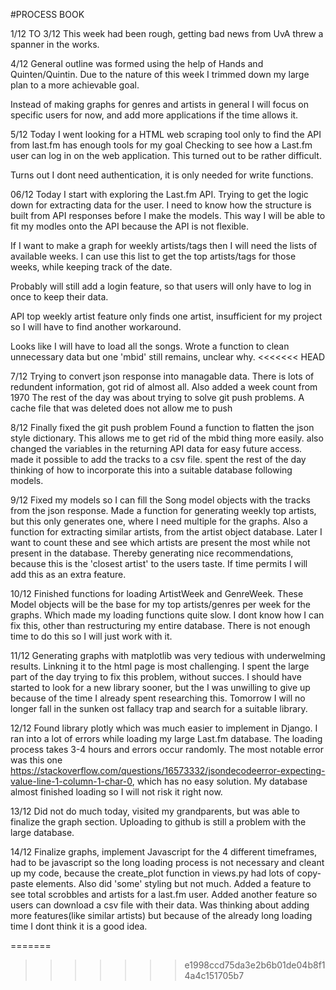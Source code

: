 #PROCESS BOOK

1/12 TO 3/12
This week had been rough, getting bad news from UvA threw a spanner in the works.

4/12 
General outline was formed using the help of Hands and Quinten/Quintin. 
Due to the nature of this week I trimmed down my large plan to a more achievable goal.

Instead of making graphs for genres and artists in general I will focus on specific users for now, and add more applications if the time allows it.

5/12
Today I went looking for a HTML web scraping tool only to find the API from last.fm has enough tools for my goal
Checking to see how a Last.fm user can log in on the web application. This turned out to be rather difficult.

Turns out I dont need authentication, it is only needed for write functions.

06/12
Today I start with exploring the Last.fm API. Trying to get the logic down for extracting data for the user. I need to know how the structure is built from API responses before I make the models. This way I will be able to fit my modles onto the API because the API is not flexible.

If I want to make a graph for weekly artists/tags then I will need the lists of available weeks.
I can use this list to get the top artists/tags for those weeks, while keeping track of the date.

Probably will still add a login feature, so that users will only have to log in once to keep their data.

API top weekly artist feature only finds one artist, insufficient for my project so I will have to find another workaround.

Looks like I will have to load all the songs. Wrote a function to clean unnecessary data but one 'mbid' still remains, unclear why.
<<<<<<< HEAD

7/12
Trying to convert json response into managable data. There is lots of redundent information, got rid of almost all. Also added a week count from 1970 
The rest of the day was about trying to solve git push problems.
A cache file that was deleted does not allow me to push

8/12
Finally fixed the git push problem
Found a function to flatten the json style dictionary. This allows me to get rid of the mbid thing more easily. also changed the variables in the returning API data for easy future access. 
made it possible to add the tracks to a csv file.
spent the rest of the day thinking of how to incorporate this into a suitable database following models.

9/12
Fixed my models so I can fill the Song model objects with the tracks from the json response. Made a function for generating weekly top artists, but this only generates one, where I need multiple for the graphs. Also a function for extracting similar artists, from the artist object database. Later I want to count these and see which artists are present the most while not present in the database. Thereby generating nice recommendations, because this is the 'closest artist' to the users taste. If time permits I will add this as an extra feature.

10/12
Finished functions for loading ArtistWeek and GenreWeek. These Model objects will be the base for my top artists/genres per week for the graphs. Which made my loading functions quite slow. I dont know how I can fix this, other than restructuring my entire database. There is not enough time to do this so I will just work with it.

11/12
Generating graphs with matplotlib was very tedious with underwelming results. Linkning it to the html page is most challenging. I spent the large part of the day trying to fix this problem, without succes. I should have started to look for a new library sooner, but the I was unwilling to give up because of the time I already spent researching this. Tomorrow I will no longer fall in the sunken ost fallacy trap and search for a suitable library.

12/12
Found library plotly which was much easier to implement in Django. I ran into a lot of errors while loading my large Last.fm database. The loading process takes 3-4 hours and errors occur randomly. The most notable error was this one https://stackoverflow.com/questions/16573332/jsondecodeerror-expecting-value-line-1-column-1-char-0, which has no easy solution. My database almost finished loading so I will not risk it right now.

13/12
Did not do much today, visited my grandparents, but was able to finalize the graph section. Uploading to github is still a problem with the large database.

14/12
Finalize graphs, implement Javascript for the 4 different timeframes, had to be javascript so the long loading process is not necessary
and cleant up my code, because the create_plot function in views.py had lots of copy-paste elements. Also did 'some' styling but not much.
Added a feature to see total scrobbles and artists for a last.fm user.
Added another feature so users can download a csv file with their data.
Was thinking about adding more features(like similar artists) but because of the already long loading time I dont think it is a good idea.

=======
>>>>>>> e1998ccd75da3e2b6b01de04b8f14a4c151705b7

